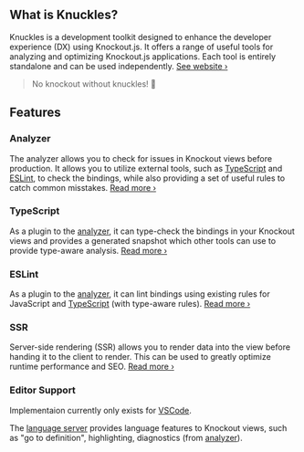 ## What is Knuckles?

Knuckles is a development toolkit designed to enhance the developer experience (DX) using Knockout.js. It offers a range of useful tools for analyzing and optimizing Knockout.js applications. Each tool is entirely standalone and can be used independently. [See website ›](https://knuckles.elsk.dev/)

> No knockout without knuckles! 👊

## Features

### Analyzer

The analyzer allows you to check for issues in Knockout views before production. It allows you to utilize external tools, such as [TypeScript](#typescript) and [ESLint](#eslint), to check the bindings, while also providing a set of useful rules to catch common misstakes. [Read more ›](https://knuckles.elsk.dev/docs/analyzer/overview)

### TypeScript

As a plugin to the [analyzer](#analyzer), it can type-check the bindings in your Knockout views and provides a generated snapshot which other tools can use to provide type-aware analysis. [Read more ›](https://knuckles.elsk.dev/docs/analyzer/typescript)

### ESLint

As a plugin to the [analyzer](#analyzer), it can lint bindings using existing rules for JavaScript and [TypeScript](#typescript) (with type-aware rules). [Read more ›](https://knuckles.elsk.dev/docs/analyzer/eslint)

### SSR

Server-side rendering (SSR) allows you to render data into the view before handing it to the client to render. This can be used to greatly optimize runtime performance and SEO. [Read more ›](https://knuckles.elsk.dev/docs/ssr/overview)

### Editor Support

Implementaion currently only exists for [VSCode](/packages/readme/vscode).

The [language server](/packages/readme/language-server) provides language features to Knockout views, such as "go to definition", highlighting, diagnostics (from [analyzer](#analyzer)).
